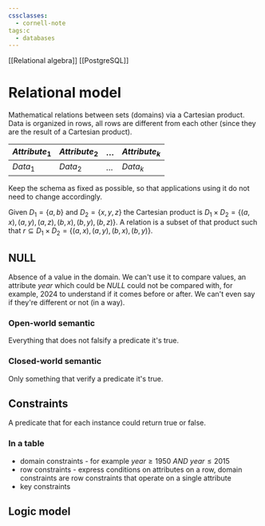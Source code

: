 ```yaml
---
cssclasses:
  - cornell-note
tags:c
  - databases
---
```


[[Relational algebra]]
[[PostgreSQL]]

# Relational model

Mathematical relations between sets (domains) via a Cartesian product.
Data is organized in rows, all rows are different from each other (since they are the result of a Cartesian product).

| $Attribute_1$ | $Attribute_2$ | $\dots$ | $Attribute_k$ |
| --- | --- | --- | --- |
| $Data_1$ | $Data_2$ | $\dots$ |$Data_k$ |

Keep the schema as fixed as possible, so that applications using it do not need to change accordingly.

Given $D_1 = \{a,b\}$ and $D_2 = \{x,y,z\}$ the Cartesian product is $D_1 \times D_2 = \{(a,x),(a,y),(a,z),(b,x),(b,y),(b,z)\}$.
A relation is a subset of that product such that $r \subseteq D_1 \times D_2 = \{(a,x), (a,y), (b,x), (b, y)\}$.

## NULL

Absence of a value in the domain.
We can't use it to compare values, an attribute $year$ which could be $NULL$ could not be compared with, for example, $2024$ to understand if it comes before or after. We can't even say if they're different or not (in a way).

### Open-world semantic

Everything that does not falsify a predicate it's true.

### Closed-world semantic

Only something that verify a predicate it's true.

## Constraints

A predicate that for each instance could return true or false.

### In a table

* domain constraints - for example $year \geq 1950 \ AND \ year \leq 2015$
* row constraints - express conditions on attributes on a row, domain constraints are row constraints that operate on a single attribute
* key constraints

## Logic model

